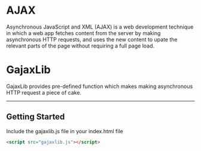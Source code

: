 # AJAX
Asynchronous JavaScript and XML (AJAX) is a web development technique in which a web app fetches content from the server by making asynchronous HTTP requests, and uses the new content to upate the relevant parts of the page without requiring a full page load.  

# GajaxLib
GajaxLib provides pre-defined function which makes making asynchronous HTTP request a piece of cake.

---
## Getting Started
Include the gajaxlib.js file in your index.html file  

```html
<script src="gajaxlib.js"></script>
```
